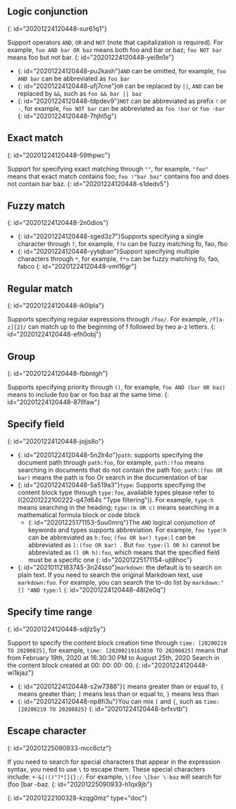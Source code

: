 ## Logic conjunction
{: id="20201224120448-sur61q1"}

Support operators `AND`, `OR` and `NOT` (note that capitalization is required). For example, `foo AND bar OR baz` means both foo and bar or baz; `foo NOT bar` means foo but not bar.
{: id="20201224120448-yei9n1e"}

* {: id="20201224120448-pu2kash"}`AND` can be omitted, for example, `foo AND bar` can be abbreviated as `foo bar`
* {: id="20201224120448-ufj7cne"}`OR` can be replaced by `||`, `AND` can be replaced by `&&`, such as `foo && bar || baz`
* {: id="20201224120448-tdpdev9"}`NOT` can be abbreviated as prefix `!` or `-`, for example, `foo NOT bar` can be abbreviated as `foo !bar` or `foo -bar`
{: id="20201224120448-7hjhl5g"}

## Exact match
{: id="20201224120448-59thpwc"}

Support for specifying exact matching through `""`, for example, `"foo"` means that exact match contains foo; `foo !"bar baz"` contains foo and does not contain bar baz.
{: id="20201224120448-s1dedv5"}

## Fuzzy match
{: id="20201224120448-2n0dios"}

* {: id="20201224120448-sged3z7"}Supports specifying a single character through `?`, for example, `f?o` can be fuzzy matching fo, fao, fbo
* {: id="20201224120448-yytqban"}Support specifying multiple characters through `*`, for example, `f*o` can be fuzzy matching fo, fao, fabco
{: id="20201224120448-vml16gr"}

## Regular match
{: id="20201224120448-ik0lpla"}

Supports specifying regular expressions through `/foo/`. For example, `/f[a-z]{2}/` can match up to the beginning of f followed by two a-z letters.
{: id="20201224120448-efh0obj"}

## Group
{: id="20201224120448-fbbntgh"}

Supports specifying priority through `()`, for example, `foo AND (bar OR baz)` means to include foo bar or foo baz at the same time.
{: id="20201224120448-87llfaw"}

## Specify field
{: id="20201224120448-jojjs8o"}

* {: id="20201224120448-5n2lr4o"}`path`: supports specifying the document path through `path:foo`, for example, `path:!foo` means searching in documents that do not contain the path foo; `path:(foo OR bar)` means the path is foo Or search in the documentation of bar
* {: id="20201224120448-5a519a3"}`type`: Supports specifying the content block type through `type:foo`, available types please refer to ((20201222100222-q47d64s "Type filtering")). For example, `type:h` means searching in the heading; `type:(m OR c)` means searching in a mathematical formula block or code block
  * {: id="20201225171153-5uu0mrq"}The `AND` logical conjunction of keywords and types supports abbreviation. For example, `foo type:h` can be abbreviated as `h:foo`; `(foo OR bar) type:l` can be abbreviated as `l:(foo OR bar) `. But `foo type:(l OR h)` cannot be abbreviated as `(l OR h):foo`, which means that the specified field must be a specific one
  {: id="20201225171154-ujt8hoc"}
* {: id="20210112163745-3n24sso"}`markdown`: the default is to search on plain text. If you need to search the original Markdown text, use `markdown:foo`. For example, you can search the to-do list by `markdown:"[] "AND type:l`
{: id="20201224120448-48l2e0q"}

## Specify time range
{: id="20201224120448-sdjlz5y"}

Support to specify the content block creation time through `time: [20200219 TO 20200825]`, for example, `time: [20200219163030 TO 20200825]` means that from February 19th, 2020 at 16:30:30 PM to August 25th, 2020 Search in the content block created at 00: 00: 00: 00.
{: id="20201224120448-wi1kjaz"}

* {: id="20201224120448-s2w7388"}`[` means greater than or equal to, `{` means greater than; `]` means less than or equal to, `}` means less than
* {: id="20201224120448-np8fi3u"}You can mix `[` and `{`, such as `time: [20200219 TO 20200825}`
{: id="20201224120448-brfxvtb"}

## Escape character
{: id="20201225090933-mcc6ctz"}

If you need to search for special characters that appear in the expression syntax, you need to use `\` to escape them. These special characters include: `+-&|!()"?*[]{}:/`. For example, `\(foo \[bar \-baz` will search for (foo [bar -baz.
{: id="20201225090933-h1qx9jb"}


{: id="20201222100328-kzqg0mz" type="doc"}
